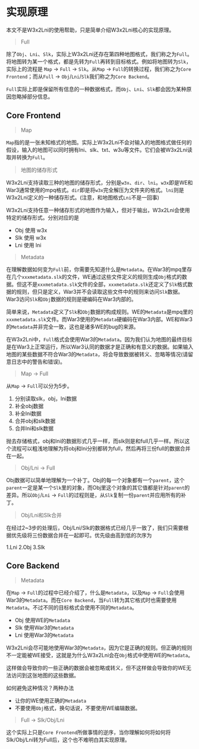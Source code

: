 # 实现原理

本文不是W3x2Lni的使用帮助，只是简单介绍W3x2Lni核心的实现原理。

> Full

除了`Obj`、`Lni`、`Slk`，实际上W3x2Lni还存在第四种地图格式，我们称之为`Full`。将地图转为某一个格式，都是先转为`Full`再转到目标格式。例如将地图转为`Slk`，实际上的流程是 `Map` -> `Full` -> `Slk`。从`Map` -> `Full`的转换过程，我们称之为`Core Frontend`；而从`Full` -> `Obj`/`Lni`/`Slk`我们称之为`Core Backend`。

`Full`实际上即是保留所有信息的一种数据格式，而`Obj`、`Lni`、`Slk`都会因为某种原因忽略掉部分信息。

## Core Frontend

> Map

`Map`指的是一张未知格式的地图。实际上W3x2Lni不会对输入的地图格式做任何的假设，输入的地图可以同时拥有lni、slk、txt、w3u等文件。它们会被W3x2Lni读取并转换为`Full`。

> 地图的储存形式

W3x2Lni支持读取三种的地图的储存形式，分别是`w3x`、`dir`、`lni`。`w3x`即是WE和War3通常使用的mpq格式。`dir`即是将`w3x`完全解压为文件夹的格式。`lni`则是W3x2Lni定义的一种储存形式。(注意，和地图格式`Lni`不是一回事)

W3x2Lni支持任意一种储存形式的地图作为输入，但对于输出，W3x2Lni会使用特定的储存形式。分别对应的是

* Obj 使用 w3x
* Slk 使用 w3x
* Lni 使用 lni

> Metadata

在理解数据如何变为`Full`前，你需要先知道什么是`Metadata`。在War3的mpq里存在几个`xxxmetadata.slk`的文件，WE通过这些文件定义的规则生成`Obj`格式的数据。但这不是`xxxmetadata.slk`文件的全部，`xxxmetadata.slk`还定义了`Slk`格式数据的规则，但只是定义，War3并不会读取这些文件中的规则来访问`Slk`数据。War3访问`Slk`和`Obj`数据的规则是硬编码在War3内部的。

简单来说，`Metadata`定义了`Slk`和`Obj`数据的构成规则。WE的`Metadata`是mpq里的`xxxmetadata.slk`文件。而War3使用的`Metadata`硬编码在War3内部。WE和War3的`Metadata`并非完全一致，这也是诸多WE的bug的来源。

在W3x2Lni中，`Full`格式会使用War3的`Metadata`。因为我们认为地图的最终目标是在War3上正常运行，所以War3认同的数据才是正确和有意义的数据。如果输入地图的某些数据不符合War3的`Metadata`，将会导致数据被转义、忽略等情况(请留意日志中的警告和错误)。


> Map -> Full

从`Map` -> `Full`可以分为5步。

1. 分别读取slk，obj，lni数据
2. 补全obj数据
3. 补全lni数据
4. 合并obj和slk数据
5. 合并lni和slk数据

抛去存储格式，obj和lni的数据形式几乎一样，而slk则是和full几乎一样。所以这个流程可以粗浅地理解为将obj和lni分别都转为full，然后再将三份full的数据合并在一起。

> Obj/Lni -> Full

Obj数据可以简单地理解为一个补丁。Obj的每一个对象都有一个`parent`，这个`parent`一定是某一个`Slk`里的对象，而Obj里这个对象的其它值都是针对`parent`的差异。所以`Obj`/`Lni` -> `Full`的过程则是，从`Slk`复制一份`parent`并应用所有的补丁。

> Obj/Lni和Slk合并

在经过2~3步的处理后，Obj/Lni/Slk的数据格式已经几乎一致了，我们只需要根据优先级将三份数据合并在一起即可。优先级由高到低的次序为

1.Lni
2.Obj
3.Slk


## Core Backend

> Metadata

在`Map` -> `Full`的过程中已经介绍了，什么是`Metadata`，以及`Map` -> `Full`会使用War3的`Metadata`。而在`Core Backend`，当`Full`转为其它格式时也需要使用`Metadata`。不过不同的目标格式会使用不同的`Metadata`。

* Obj 使用WE的`Metadata`
* Slk 使用War3的`Metadata`
* Lni 使用War3的`Metadata`

W3x2Lni会尽可能地使用War3的`Metadata`，因为它是正确的规则。但正确的规则不一定能被WE接受，这就是为什么W3x2Lni会在`Obj`格式中使用WE的`Metadata`。

这样做会导致你的一些正确的数据会被忽略或转义，但不这样做会导致你的WE无法访问到这张地图的这些数据。

如何避免这种情况？两种办法

* 让你的WE使用正确的`Metadata`
* 不要使用`Obj`格式，换句话说，不要使用WE编辑数据。

> Full -> Slk/Obj/Lni

这个实际上只是`Core Frontend`所做事情的逆序，当你理解如何将如何将Slk/Obj/Lni转为Full后，这个也不难明白其实现原理。
